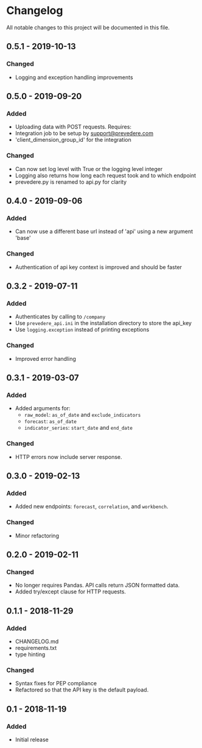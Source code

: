 # Changelog
All notable changes to this project will be documented in this file.

## 0.5.1 - 2019-10-13
### Changed
- Logging and exception handling improvements

## 0.5.0 - 2019-09-20
### Added
- Uploading data with POST requests. Requires:
 - Integration job to be setup by support@prevedere.com
 - 'client_dimension_group_id' for the integration
### Changed
- Can now set log level with True or the logging level integer
- Logging also returns how long each request took and to which endpoint
- prevedere.py is renamed to api.py for clarity

## 0.4.0 - 2019-09-06
### Added
- Can now use a different base url instead of 'api' using a new argument 'base'
### Changed
- Authentication of api key context is improved and should be faster

## 0.3.2 - 2019-07-11
### Added
- Authenticates by calling to `/company`
- Use `prevedere_api.ini` in the installation directory to store the api_key
- Use `logging.exception` instead of printing exceptions
### Changed
- Improved error handling

## 0.3.1 - 2019-03-07
### Added
- Added arguments for:
    - `raw_model`: `as_of_date` and `exclude_indicators`
    - `forecast`: `as_of_date`
    - `indicator_series`: `start_date` and `end_date`
### Changed
- HTTP errors now include server response.

## 0.3.0 - 2019-02-13
### Added
- Added new endpoints: `forecast`, `correlation`, and `workbench`.
### Changed
- Minor refactoring

## 0.2.0 - 2019-02-11
### Changed
- No longer requires Pandas. API calls return JSON formatted data.
- Added try/except clause for HTTP requests.

## 0.1.1 - 2018-11-29
### Added
- CHANGELOG.md
- requirements.txt
- type hinting

### Changed
- Syntax fixes for PEP compliance
- Refactored so that the API key is the default payload.

## 0.1 - 2018-11-19
### Added
- Initial release
